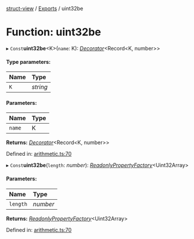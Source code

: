 [struct-view](../README.md) / [Exports](../modules.md) / uint32be

# Function: uint32be

▸ `Const`**uint32be**<K\>(`name`: K): [*Decorator*](../interfaces/decorator.md)<Record<K, number\>\>

#### Type parameters:

Name | Type |
:------ | :------ |
`K` | *string* |

#### Parameters:

Name | Type |
:------ | :------ |
`name` | K |

**Returns:** [*Decorator*](../interfaces/decorator.md)<Record<K, number\>\>

Defined in: [arithmetic.ts:70](https://github.com/patrickroberts/struct-view/blob/main/src/arithmetic.ts#L70)

▸ `Const`**uint32be**(`length`: *number*): [*ReadonlyPropertyFactory*](../interfaces/readonlypropertyfactory.md)<Uint32Array\>

#### Parameters:

Name | Type |
:------ | :------ |
`length` | *number* |

**Returns:** [*ReadonlyPropertyFactory*](../interfaces/readonlypropertyfactory.md)<Uint32Array\>

Defined in: [arithmetic.ts:70](https://github.com/patrickroberts/struct-view/blob/main/src/arithmetic.ts#L70)
